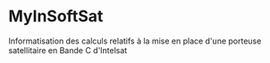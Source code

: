 # MyInSoftSat
Informatisation des calculs relatifs à la mise en place d'une porteuse satellitaire en Bande C d'Intelsat
